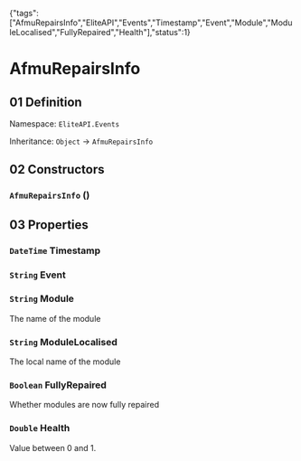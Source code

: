 {"tags":["AfmuRepairsInfo","EliteAPI","Events","Timestamp","Event","Module","ModuleLocalised","FullyRepaired","Health"],"status":1}

# AfmuRepairsInfo

## 01 Definition

Namespace: `EliteAPI.Events`

Inheritance: `Object` → `AfmuRepairsInfo`

## 02 Constructors

### `AfmuRepairsInfo` ()

## 03 Properties

### `DateTime` Timestamp

### `String` Event

### `String` Module



The name of the module



### `String` ModuleLocalised



The local name of the module



### `Boolean` FullyRepaired



Whether modules are now fully repaired



### `Double` Health



Value between 0 and 1.



